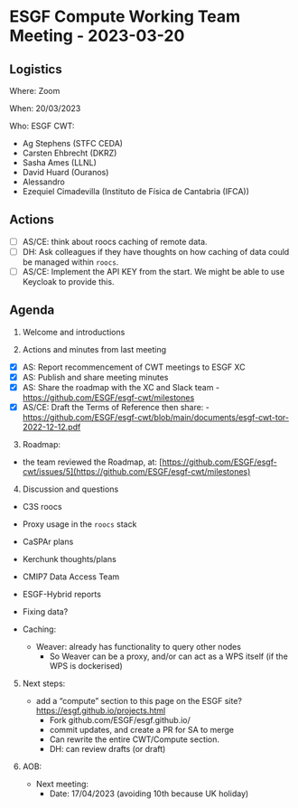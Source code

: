 # ESGF Compute Working Team Meeting - 2023-03-20

## Logistics

Where: Zoom

When:  20/03/2023

Who:  ESGF CWT:
- Ag Stephens (STFC CEDA)
- Carsten Ehbrecht (DKRZ)
- Sasha Ames (LLNL)
- David Huard (Ouranos)
- Alessandro 
- Ezequiel Cimadevilla (Instituto de Física de Cantabria (IFCA))

## Actions

- [ ] AS/CE: think about roocs caching of remote data.
- [ ] DH: Ask colleagues if they have thoughts on how caching of data could be managed within `roocs`.
- [ ] AS/CE: Implement the API KEY from the start. We might be able to use Keycloak to provide this.

## Agenda

1. Welcome and introductions

3. Actions and minutes from last meeting
- [x] AS: Report recommencement of CWT meetings to ESGF XC
- [x] AS: Publish and share meeting minutes
- [x] AS: Share the roadmap with the XC and Slack team - https://github.com/ESGF/esgf-cwt/milestones
- [x] AS/CE: Draft the Terms of Reference then share: - https://github.com/ESGF/esgf-cwt/blob/main/documents/esgf-cwt-tor-2022-12-12.pdf

3. Roadmap:
- the team reviewed the Roadmap, at: [https://github.com/ESGF/esgf-cwt/issues/5](https://github.com/ESGF/esgf-cwt/milestones)

4. Discussion and questions

- C3S roocs
- Proxy usage in the `roocs` stack
- CaSPAr plans
- Kerchunk thoughts/plans
- CMIP7 Data Access Team
- ESGF-Hybrid reports
- Fixing data?

- Caching:
  - Weaver: already has functionality to query other nodes 
    - So Weaver can be a proxy, and/or can act as a WPS itself (if the WPS is dockerised)

5. Next steps:
   - add a “compute” section to this page on the ESGF site? https://esgf.github.io/projects.html
     - Fork github.com/ESGF/esgf.github.io/
     - commit updates, and create a PR for SA to merge
     - Can rewrite the entire CWT/Compute section.
     - DH: can review drafts (or draft)

6. AOB:
   - Next meeting:
     - Date: 17/04/2023 (avoiding 10th because UK holiday)
 
